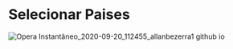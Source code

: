 # Selecionar Paises
 
![Opera Instantâneo_2020-09-20_112455_allanbezerra1 github io](https://user-images.githubusercontent.com/71518870/93713719-0ccf3a00-fb34-11ea-9d71-9348e993c433.png)
